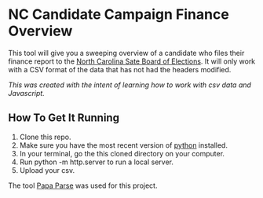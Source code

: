 # NC Candidate Campaign Finance Overview

This tool will give you a sweeping overview of a candidate who files their finance report to the [North Carolina Sate Board of Elections](https://www.ncsbe.gov/index.html). It will only work with a CSV format of the data that has not had the headers modified.

*This was created with the intent of learning how to work with csv data and Javascript.*

## How To Get It Running
1. Clone this repo.
2. Make sure you have the most recent version of [python](https://www.python.org/downloads/) installed.
3. In your terminal, go the this cloned directory on your computer.
4. Run python -m http.server to run a local server.
5. Upload your csv.

The tool [Papa Parse](https://www.papaparse.com/) was used for this project.